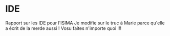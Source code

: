 IDE
===

Rapport sur les IDE pour l'ISIMA
Je modifie sur le truc à Marie parce qu'elle a écrit de la merde aussi !
Vosu faites n'importe quoi !!!
